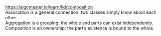 https://algomaster.io/learn/lld/composition \
Association is a general connection: two classes simply know about each other.\
Aggregation is a grouping: the whole and parts can exist independently.\
Composition is an ownership: the part’s existence is bound to the whole.
